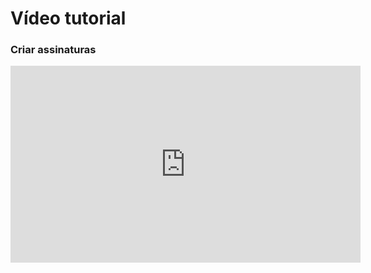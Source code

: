 # Vídeo tutorial

### Criar assinaturas

<iframe width="560" height="315" src="https://www.youtube.com/embed/4KONV2ODaL0" title="YouTube video player" frameborder="0" allow="accelerometer; autoplay; clipboard-write; encrypted-media; gyroscope; picture-in-picture" allowfullscreen></iframe>